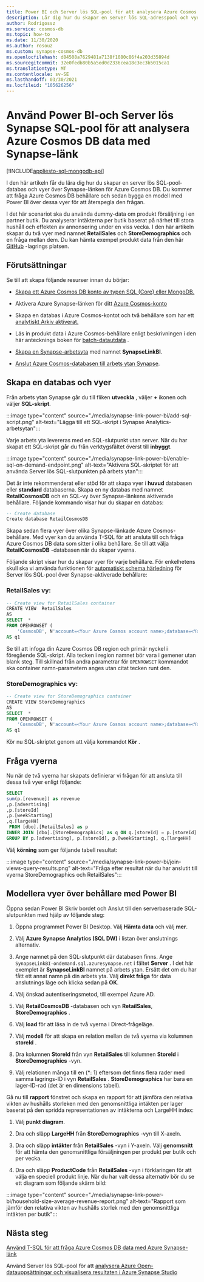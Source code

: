 ```yaml
---
title: Power BI och Server lös SQL-pool för att analysera Azure Cosmos DB data med Synapse-länk
description: Lär dig hur du skapar en server lös SQL-adresspool och vyer över Synapse-länken för Azure Cosmos DB, frågar Azure Cosmos DB-behållare och sedan skapar en modell med Power BI över dessa vyer.
author: Rodrigossz
ms.service: cosmos-db
ms.topic: how-to
ms.date: 11/30/2020
ms.author: rosouz
ms.custom: synapse-cosmos-db
ms.openlocfilehash: d84508a7629481a7138f1080c86f4a203d35894d
ms.sourcegitcommit: 32e0fedb80b5a5ed0d2336cea18c3ec3b5015ca1
ms.translationtype: MT
ms.contentlocale: sv-SE
ms.lasthandoff: 03/30/2021
ms.locfileid: "105626256"
---
```

# <a name="use-power-bi-and-serverless-synapse-sql-pool-to-analyze-azure-cosmos-db-data-with-synapse-link"></a>Använd Power BI-och Server lös Synapse SQL-pool för att analysera Azure Cosmos DB data med Synapse-länk 
[!INCLUDE[appliesto-sql-mongodb-api](includes/appliesto-sql-mongodb-api.md)]

I den här artikeln får du lära dig hur du skapar en server lös SQL-pool-databas och vyer över Synapse-länken för Azure Cosmos DB. Du kommer att fråga Azure Cosmos DB behållare och sedan bygga en modell med Power BI över dessa vyer för att återspegla den frågan.

I det här scenariot ska du använda dummy-data om produkt försäljning i en partner butik. Du analyserar intäkterna per butik baserat på närhet till stora hushåll och effekten av annonsering under en viss vecka. I den här artikeln skapar du två vyer med namnet **RetailSales** och **StoreDemographics** och en fråga mellan dem. Du kan hämta exempel produkt data från den här [GitHub](https://github.com/Azure-Samples/Synapse/tree/main/Notebooks/PySpark/Synapse%20Link%20for%20Cosmos%20DB%20samples/Retail/RetailData) -lagrings platsen.

## <a name="prerequisites"></a>Förutsättningar

Se till att skapa följande resurser innan du börjar:

* [Skapa ett Azure Cosmos DB konto av typen SQL (Core) eller MongoDB.](create-cosmosdb-resources-portal.md)

* Aktivera Azure Synapse-länken för ditt [Azure Cosmos-konto](configure-synapse-link.md#enable-synapse-link)

* Skapa en databas i Azure Cosmos-kontot och två behållare som har ett [analytiskt Arkiv aktiverat.](configure-synapse-link.md#create-analytical-ttl)

* Läs in produkt data i Azure Cosmos-behållare enligt beskrivningen i den här antecknings boken för [batch-datautdata](https://github.com/Azure-Samples/Synapse/blob/main/Notebooks/PySpark/Synapse%20Link%20for%20Cosmos%20DB%20samples/Retail/spark-notebooks/pyspark/1CosmoDBSynapseSparkBatchIngestion.ipynb) .

* [Skapa en Synapse-arbetsyta](../synapse-analytics/quickstart-create-workspace.md) med namnet **SynapseLinkBI**.

* [Anslut Azure Cosmos-databasen till arbets ytan Synapse](../synapse-analytics/synapse-link/how-to-connect-synapse-link-cosmos-db.md?toc=/azure/cosmos-db/toc.json&bc=/azure/cosmos-db/breadcrumb/toc.json).

## <a name="create-a-database-and-views"></a>Skapa en databas och vyer

Från arbets ytan Synapse går du till fliken **utveckla** , väljer **+** ikonen och väljer **SQL-skript**.

:::image type="content" source="./media/synapse-link-power-bi/add-sql-script.png" alt-text="Lägga till ett SQL-skript i Synapse Analytics-arbetsytan":::

Varje arbets yta levereras med en SQL-slutpunkt utan server. När du har skapat ett SQL-skript går du från verktygsfältet överst till **inbyggt**.

:::image type="content" source="./media/synapse-link-power-bi/enable-sql-on-demand-endpoint.png" alt-text="Aktivera SQL-skriptet för att använda Server lös SQL-slutpunkten på arbets ytan":::

Det är inte rekommenderat eller stöd för att skapa vyer i **huvud** databasen eller **standard** databaserna. Skapa en ny databas med namnet **RetailCosmosDB** och en SQL-vy över Synapse-länkens aktiverade behållare. Följande kommando visar hur du skapar en databas:

```sql
-- Create database
Create database RetailCosmosDB
```

Skapa sedan flera vyer över olika Synapse-länkade Azure Cosmos-behållare. Med vyer kan du använda T-SQL för att ansluta till och fråga Azure Cosmos DB data som sitter i olika behållare.  Se till att välja **RetailCosmosDB** -databasen när du skapar vyerna.

Följande skript visar hur du skapar vyer för varje behållare. För enkelhetens skull ska vi använda funktionen för [automatiskt schema härledning](analytical-store-introduction.md#analytical-schema) för Server lös SQL-pool över Synapse-aktiverade behållare:


### <a name="retailsales-view"></a>RetailSales vy:

```sql
-- Create view for RetailSales container
CREATE VIEW  RetailSales
AS  
SELECT  *
FROM OPENROWSET (
    'CosmosDB', N'account=<Your Azure Cosmos account name>;database=<Your Azure Cosmos database name>;region=<Your Azure Cosmos DB Region>;key=<Your Azure Cosmos DB key here>',RetailSales)
AS q1
```

Se till att infoga din Azure Cosmos DB region och primär nyckel i föregående SQL-skript. Alla tecken i region namnet bör vara i gemener utan blank steg. Till skillnad från andra parametrar för `OPENROWSET` kommandot ska container namn-parametern anges utan citat tecken runt den.

### <a name="storedemographics-view"></a>StoreDemographics vy:

```sql
-- Create view for StoreDemographics container
CREATE VIEW StoreDemographics
AS  
SELECT  *
FROM OPENROWSET (
    'CosmosDB', N'account=<Your Azure Cosmos account name>;database=<Your Azure Cosmos database name>;region=<Your Azure Cosmos DB Region>;key=<Your Azure Cosmos DB key here>', StoreDemographics)
AS q1
```

Kör nu SQL-skriptet genom att välja kommandot **Kör** .

## <a name="query-the-views"></a>Fråga vyerna

Nu när de två vyerna har skapats definierar vi frågan för att ansluta till dessa två vyer enligt följande:

```sql
SELECT 
sum(p.[revenue]) as revenue
,p.[advertising]
,p.[storeId]
,p.[weekStarting]
,q.[largeHH]
 FROM [dbo].[RetailSales] as p
INNER JOIN [dbo].[StoreDemographics] as q ON q.[storeId] = p.[storeId]
GROUP BY p.[advertising], p.[storeId], p.[weekStarting], q.[largeHH]
```

Välj **körning** som ger följande tabell resultat:

:::image type="content" source="./media/synapse-link-power-bi/join-views-query-results.png" alt-text="Fråga efter resultat när du har anslutit till vyerna StoreDemographics och RetailSales":::

## <a name="model-views-over-containers-with-power-bi"></a>Modellera vyer över behållare med Power BI

Öppna sedan Power BI Skriv bordet och Anslut till den serverbaserade SQL-slutpunkten med hjälp av följande steg:

1. Öppna programmet Power BI Desktop. Välj **Hämta data** och välj **mer**.

1. Välj **Azure Synapse Analytics (SQL DW)** i listan över anslutnings alternativ.

1. Ange namnet på den SQL-slutpunkt där databasen finns. Ange `SynapseLinkBI-ondemand.sql.azuresynapse.net` i fältet **Server** . I det här exemplet är  **SynapseLinkBI** namnet på arbets ytan. Ersätt det om du har fått ett annat namn på din arbets yta. Välj **direkt fråga** för data anslutnings läge och klicka sedan på **OK**.

1. Välj önskad autentiseringsmetod, till exempel Azure AD.

1. Välj **RetailCosmosDB** -databasen och vyn **RetailSales**, **StoreDemographics** .

1. Välj **load** för att läsa in de två vyerna i Direct-frågeläge.

1. Välj **modell** för att skapa en relation mellan de två vyerna via kolumnen **storeId** .

1. Dra kolumnen **StoreId** från vyn **RetailSales** till kolumnen **StoreId** i **StoreDemographics** -vyn.

1. Välj relationen många till en (*: 1) eftersom det finns flera rader med samma lagrings-ID i vyn **RetailSales** . **StoreDemographics** har bara en lager-ID-rad (det är en dimensions tabell).

Gå nu till **rapport** fönstret och skapa en rapport för att jämföra den relativa vikten av hushålls storleken med den genomsnittliga intäkten per lager baserat på den spridda representationen av intäkterna och LargeHH index:

1. Välj **punkt diagram**.

1. Dra och släpp **LargeHH** från **StoreDemographics** -vyn till X-axeln.

1. Dra och släpp **intäkter** från **RetailSales** -vyn i Y-axeln. Välj **genomsnitt** för att hämta den genomsnittliga försäljningen per produkt per butik och per vecka.

1. Dra och släpp **ProductCode** från **RetailSales** -vyn i förklaringen för att välja en speciell produkt linje.
När du har valt dessa alternativ bör du se ett diagram som följande skärm bild:

:::image type="content" source="./media/synapse-link-power-bi/household-size-average-revenue-report.png" alt-text="Rapport som jämför den relativa vikten av hushålls storlek med den genomsnittliga intäkten per butik":::

## <a name="next-steps"></a>Nästa steg

[Använd T-SQL för att fråga Azure Cosmos DB data med Azure Synapse-länk](../synapse-analytics/sql/query-cosmos-db-analytical-store.md)

Använd Server lös SQL-pool för att [analysera Azure Open-datauppsättningar och visualisera resultaten i Azure Synapse Studio](../synapse-analytics/sql/tutorial-data-analyst.md)
